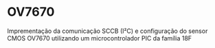 OV7670
======

Imprementação da comunicação SCCB (I²C) e configuração do sensor CMOS OV7670 utilizando um microcontrolador PIC da família 18F
